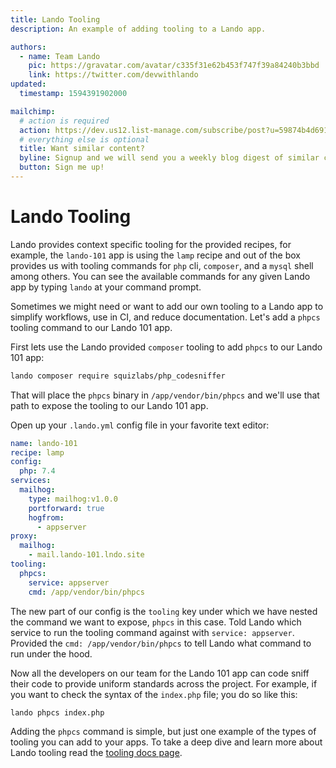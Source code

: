 ```yaml
---
title: Lando Tooling
description: An example of adding tooling to a Lando app.

authors:
  - name: Team Lando
    pic: https://gravatar.com/avatar/c335f31e62b453f747f39a84240b3bbd
    link: https://twitter.com/devwithlando
updated:
  timestamp: 1594391902000

mailchimp:
  # action is required
  action: https://dev.us12.list-manage.com/subscribe/post?u=59874b4d6910fa65e724a4648&amp;id=613837077f
  # everything else is optional
  title: Want similar content?
  byline: Signup and we will send you a weekly blog digest of similar content to keep you satiated.
  button: Sign me up!
---
```


# Lando Tooling

Lando provides context specific tooling for the provided recipes, for example, the `lando-101` app is using the `lamp` recipe and out of the box provides us with tooling commands for `php` cli, `composer`, and a `mysql` shell among others. You can see the available commands for any given Lando app by typing `lando` at your command prompt.

Sometimes we might need or want to add our own tooling to a Lando app to simplify workflows, use in CI, and reduce documentation. Let's add a `phpcs` tooling command to our Lando 101 app.

First lets use the Lando provided `composer` tooling to add `phpcs` to our Lando 101 app:

```bash
lando composer require squizlabs/php_codesniffer
```

That will place the `phpcs` binary in `/app/vendor/bin/phpcs` and we'll use that path to expose the tooling to our Lando 101 app.

Open up your `.lando.yml` config file in your favorite text editor:

```yaml
name: lando-101
recipe: lamp
config:
  php: 7.4
services:
  mailhog:
    type: mailhog:v1.0.0
    portforward: true
    hogfrom:
      - appserver
proxy:
  mailhog:
    - mail.lando-101.lndo.site
tooling:
  phpcs:
    service: appserver
    cmd: /app/vendor/bin/phpcs
```

The new part of our config is the `tooling` key under which we have nested the command we want to expose, `phpcs` in this case. Told Lando which service to run the tooling command against with `service: appserver`. Provided the `cmd: /app/vendor/bin/phpcs` to tell Lando what command to run under the hood.

Now all the developers on our team for the Lando 101 app can code sniff their code to provide uniform standards across the project. For example, if you want to check the syntax of the `index.php` file; you do so like this:

```bash
lando phpcs index.php
```

Adding the `phpcs` command is simple, but just one example of the types of tooling you can add to your apps. To take a deep dive and learn more about Lando tooling read the [tooling docs page](/core/v3/tooling.html).
